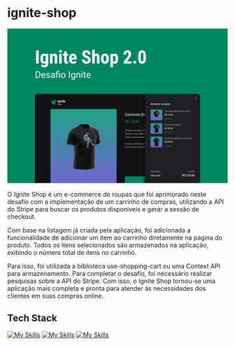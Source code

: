 # ignite-shop

![Cover](https://raw.githubusercontent.com/J040V1T0RJG/ignite-shop/main/.github/Cover.png)

O Ignite Shop é um e-commerce de roupas que foi aprimorado neste desafio com a implementação de um carrinho de compras, utilizando a API do Stripe para buscar os produtos disponíveis e gerar a sessão de checkout. 

Com base na listagem já criada pela aplicação, foi adicionada a funcionalidade de adicionar um item ao carrinho diretamente na página do produto. Todos os itens selecionados são armazenados na aplicação, exibindo o número total de itens no carrinho. 

Para isso, foi utilizada a biblioteca use-shopping-cart ou uma Context API para armazenamento. Para completar o desafio, foi necessário realizar pesquisas sobre a API do Stripe. Com isso, o Ignite Shop tornou-se uma aplicação mais completa e pronta para atender às necessidades dos clientes em suas compras online.

## Tech Stack

[![My Skills](https://skillicons.dev/icons?i=ts)](https://www.typescriptlang.org)
[![My Skills](https://skillicons.dev/icons?i=react)](https://reactjs.org)
[![My Skills](https://skillicons.dev/icons?i=next)](https://nextjs.org)
